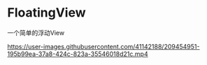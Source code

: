 # FloatingView
一个简单的浮动View


https://user-images.githubusercontent.com/41142188/209454951-195b99ea-37a8-424c-823a-35546018d21c.mp4

